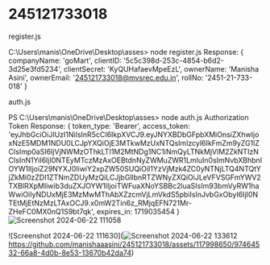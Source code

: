 # 245121733018


register.js

 C:\Users\manis\OneDrive\Desktop\asses> node register.js
Response: {
  companyName: 'goMart',
  clientID: '5c5c398d-253c-4854-b6d2-3d25e3fd5234',
  clientSecret: 'KyQUHafaevMpeEzL',
  ownerName: 'Manisha Asini',
  ownerEmail: '245121733018@mvsrec.edu.in',
  rollNo: '2451-21-733-018'
}

auth.js


PS C:\Users\manis\OneDrive\Desktop\asses> node auth.js
Authorization Token Response: {
  token_type: 'Bearer',
  access_token: 'eyJhbGciOiJIUzI1NiIsInR5cCI6IkpXVCJ9.eyJNYXBDbGFpbXMiOnsiZXhwIjoxNzE5MDM1NDU0LCJpYXQiOjE3MTkwMzUxNTQsImlzcyI6IkFmZm9yZG1lZCIsImp0aSI6IjVjNWMzOThkLTI1M2MtNDg1NC1iNmQyLTNkMjVlM2ZkNTIzNCIsInN1YiI6IjI0NTEyMTczMzAxOEBtdnNyZWMuZWR1LmluIn0sImNvbXBhbnlOYW1lIjoiZ29NYXJ0IiwiY2xpZW50SUQiOiI1YzVjMzk4ZC0yNTNjLTQ4NTQtYjZkMi0zZDI1ZTNmZDUyMzQiLCJjbGllbnRTZWNyZXQiOiJLeVFVSGFmYWV2TXBlRXpMIiwib3duZXJOYW1lIjoiTWFuaXNoYSBBc2luaSIsIm93bmVyRW1haWwiOiIyNDUxMjE3MzMwMThAbXZzcmVjLmVkdS5pbiIsInJvbGxObyI6IjI0NTEtMjEtNzMzLTAxOCJ9.x0mW2Tin6z_RMjqEFN721Mr-ZHeFC0MX0nQ1S9bt7qk',
  expires_in: 1719035454
}![Screenshot 2024-06-22 111058](https://github.com/manishaaasini/245121733018/assets/117998650/3d755cbe-4efc-4737-949d-a1c58cf0f12a)

![Screenshot 2024-06-22 111630](![Screenshot 2024-06-22 133612](https://github.com/manishaaasini/245121733018/assets/117998650/4caa50b1-6656-4128-845a-74c412113598)
https://github.com/manishaaasini/245121733018/assets/117998650/97464532-66a8-4d0b-8e53-13670b42da74)

